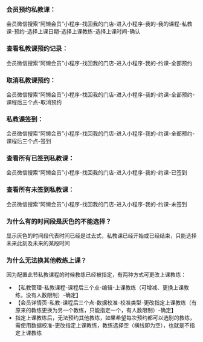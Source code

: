 ### 会员预约私教课：

会员微信搜索“阿懒会员”小程序-找回我的门店-进入小程序-我的-我的课程-私教课-预约-选择上课日期-选择上课教练-选择上课时间-确认

### 查看私教课预约记录：

会员微信搜索“阿懒会员”小程序-找回我的门店-进入小程序-我的-约课-全部预约

### 取消私教课预约：

会员微信搜索“阿懒会员”小程序-找回我的门店-进入小程序-我的-约课-全部预约-课程后三个点-取消预约

### 私教课签到：

会员微信搜索“阿懒会员”小程序-找回我的门店-进入小程序-我的-约课-全部预约-课程后三个点-签到

### 查看所有已签到私教课：

会员微信搜索“阿懒会员”小程序-找回我的门店-进入小程序-我的-约课-已签到

### 查看所有未签到私教课：

会员微信搜索“阿懒会员”小程序-找回我的门店-进入小程序-我的-约课-未签到

### 为什么有的时间段是灰色的不能选择？

显示灰色的时间段代表时间已经是过去式，私教课已经开始或已经结束，只能选择未来此刻及未来的某段时间

### 为什么无法换其他教练上课？

因为配置此节私教课程的时候教练已经被指定，有两种方式可更改上课教练：

- 【私教管理-私教课程-课程后三个点-编辑-上课教练（可增减、更换上课教练，没有人数限制）-确定】
- 【会员详情页-私教-课程后三个点-数据校准-校准类型-更改指定上课教练（有原来的教练更换为另一个教练，只能指定一个，有人数限制）-确定】
-  指定上课教练后，无法预约其他教练，如果希望每次预约都可以选别的教练，需使用数据校准-更改指定上课教练，教练选择空（横线即为空），也就是不指定上课教练